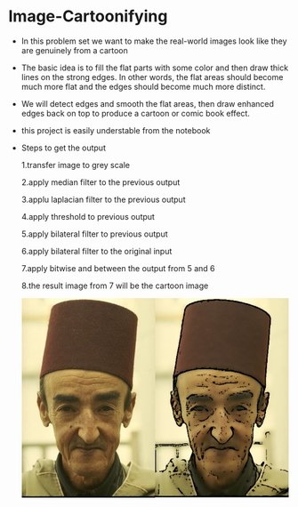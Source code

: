
# Image-Cartoonifying

 - In this problem set we want to make the real-world images look like they are genuinely from a cartoon
 - The basic idea is to fill the flat parts with some color and then draw thick lines on the strong edges. In other words, the flat areas should become much more flat and the edges should become much more distinct.
 - We will detect edges and smooth the flat areas, then draw enhanced edges back on top to produce a cartoon or comic book effect.
 - this project is easily understable from the notebook
 - Steps to get the output
	 
	 1.transfer image to grey scale
	 
	 2.apply median filter to the previous output
	 
	 3.applu laplacian filter to the previous output
	 
	 4.apply threshold to previous output
	 
	 5.apply bilateral filter to previous output
	 
	 6.apply bilateral filter to the original input
	 
	 7.apply bitwise and  between the output from 5 and 6
	 
	 8.the result image from 7 will be the cartoon image
	 
	 ![](images/Before%20and%20After.jpg)
	 


	 
